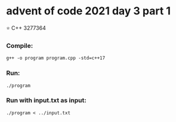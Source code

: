 # advent of code 2021 day 3 part 1
⭐ C++ 3277364
### Compile:
```
g++ -o program program.cpp -std=c++17
```
### Run:
```
./program
```
### Run with input.txt as input:
```
./program < ../input.txt
```

